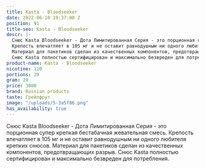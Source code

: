 ```yaml
---
title: Kasta - Bloodseeker
date: 2022-06-10 19:37:00 Z
position: 91
title-seo: Kasta - Bloodseeker
descr: |-
  Снюс Kasta Bloodseeker - Дота Лимитированная Серия - это порционная супер крепкая бестабачная жевательная смесь.
  Крепость впечатляет в 105 мг и не оставит равнодушным ни одного любителя крепких снюсов.
  Материал для пакетиков сделан из качественных компонентов, предотвращающих разрыв.
  Снюс Kasta полностью сертифицирован и максимально безвреден для потребления.
product-name: Kasta - Bloodseeker
nicotine: 120
portions: 20
gram: 20
price: 3000
brand: Russian products
taste: Грейпфрут
image: "/uploads/5-3a5f86.png"
has_availability: true
---
```


Снюс Kasta Bloodseeker - Дота Лимитированная Серия - это порционная супер крепкая бестабачная жевательная смесь.
Крепость впечатляет в 105 мг и не оставит равнодушным ни одного любителя крепких снюсов.
Материал для пакетиков сделан из качественных компонентов, предотвращающих разрыв.
Снюс Kasta полностью сертифицирован и максимально безвреден для потребления.
